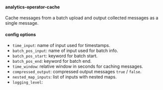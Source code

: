 #### analytics-operator-cache

Cache messages from a batch upload and output collected messages as a single message.

#### config options

+ `time_input`: name of input used for timestamps.
+ `batch_pos_input`: name of input used for batch info.
+ `batch_pos_start`: keyword for batch start.
+ `batch_pos_end`: keyword for batch end.
+ `time_window`: relative window in seconds for caching messages.
+ `compressed_output`: compressed output messages `true` / `false`.
+ `nested_map_inputs`: list of inputs with nested maps.
+ `logging_level`:
